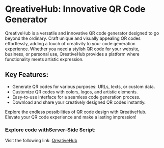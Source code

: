 # QreativeHub: Innovative QR Code Generator

QreativeHub is a versatile and innovative QR code generator designed to go beyond the ordinary. Craft unique and visually appealing QR codes effortlessly, adding a touch of creativity to your code generation experience. Whether you need a stylish QR code for your website, business, or personal use, QreativeHub provides a platform where functionality meets artistic expression.

## Key Features:
- Generate QR codes for various purposes: URLs, texts, or custom data.
- Customize QR codes with colors, logos, and artistic elements.
- Easy-to-use interface for a seamless code generation process.
- Download and share your creatively designed QR codes instantly.

Explore the endless possibilities of QR code design with QreativeHub. Elevate your QR code experience and make a lasting impression!

### Explore code withServer-Side Script:
Visit the following link:
[QreativeHub](https://github.com/Dheeraj8601/QreativeHub)

